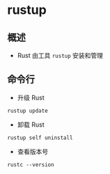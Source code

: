 # rustup

## 概述
  - Rust 由工具 `rustup` 安装和管理

## 命令行
  - 升级 Rust

```text
rustup update
```
  - 卸载 Rust

```text
rustup self uninstall
```
  - 查看版本号

```text
rustc --version
```